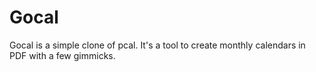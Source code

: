 Gocal
=====

Gocal is a simple clone of pcal. It's a tool to create monthly calendars in PDF with a few gimmicks.

